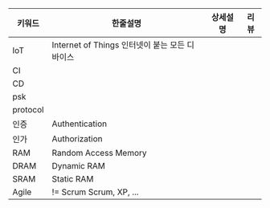 키워드|한줄설명|상세설명|리뷰
---|---|---|---
IoT|Internet of Things 인터넷이 붙는 모든 디바이스||
CI|||
CD|||
psk|||
protocol|||
인증|Authentication||
인가|Authorization||
RAM|Random Access Memory||
DRAM|Dynamic RAM||
SRAM|Static RAM||
Agile|!= Scrum Scrum, XP, ...||